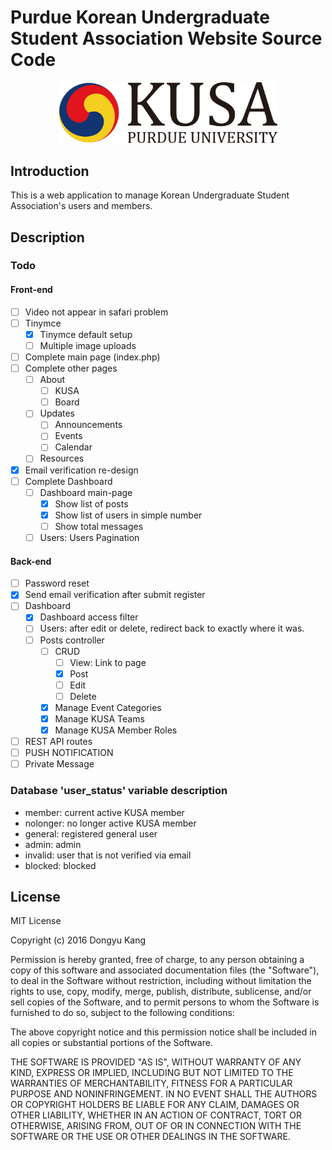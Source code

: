 # Purdue Korean Undergraduate Student Association Website Source Code

<center><img src = "KUSA_Logo.png" style = "width:350px; height:auto;"></center>

## Introduction

This is a web application to manage Korean Undergraduate Student Association's users and members.

## Description

### Todo

#### Front-end

- [ ] Video not appear in safari problem
- [ ] Tinymce
  - [x] Tinymce default setup
  - [ ] Multiple image uploads
- [ ] Complete main page (index.php)
- [ ] Complete other pages
  - [ ] About
    - [ ] KUSA
    - [ ] Board
  - [ ] Updates
    - [ ] Announcements
    - [ ] Events
    - [ ] Calendar
  - [ ] Resources
- [x] Email verification re-design
- [ ] Complete Dashboard
  - [ ] Dashboard main-page
    - [x] Show list of posts
    - [x] Show list of users in simple number
    - [ ] Show total messages
  - [ ] Users: Users Pagination

#### Back-end

- [ ] Password reset
- [x] Send email verification after submit register
- [ ] Dashboard
  - [x] Dashboard access filter
  - [ ] Users: after edit or delete, redirect back to exactly where it was.
  - [ ] Posts controller
    - [ ] CRUD
      - [ ] View: Link to page
      - [x] Post
      - [ ] Edit
      - [ ] Delete
    - [x] Manage Event Categories
    - [x] Manage KUSA Teams
    - [x] Manage KUSA Member Roles
- [ ] REST API routes
- [ ] PUSH NOTIFICATION
- [ ] Private Message

### Database 'user_status' variable description

- member: current active KUSA member
- nolonger: no longer active KUSA member
- general: registered general user
- admin: admin
- invalid: user that is not verified via email
- blocked: blocked

## License

MIT License

Copyright (c) 2016 Dongyu Kang

Permission is hereby granted, free of charge, to any person obtaining a copy
of this software and associated documentation files (the "Software"), to deal
in the Software without restriction, including without limitation the rights
to use, copy, modify, merge, publish, distribute, sublicense, and/or sell
copies of the Software, and to permit persons to whom the Software is
furnished to do so, subject to the following conditions:

The above copyright notice and this permission notice shall be included in all
copies or substantial portions of the Software.

THE SOFTWARE IS PROVIDED "AS IS", WITHOUT WARRANTY OF ANY KIND, EXPRESS OR
IMPLIED, INCLUDING BUT NOT LIMITED TO THE WARRANTIES OF MERCHANTABILITY,
FITNESS FOR A PARTICULAR PURPOSE AND NONINFRINGEMENT. IN NO EVENT SHALL THE
AUTHORS OR COPYRIGHT HOLDERS BE LIABLE FOR ANY CLAIM, DAMAGES OR OTHER
LIABILITY, WHETHER IN AN ACTION OF CONTRACT, TORT OR OTHERWISE, ARISING FROM,
OUT OF OR IN CONNECTION WITH THE SOFTWARE OR THE USE OR OTHER DEALINGS IN THE
SOFTWARE.
